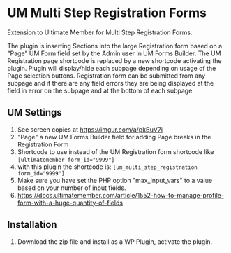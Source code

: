 # UM Multi Step Registration Forms
Extension to Ultimate Member for Multi Step Registration Forms. 

The plugin is inserting Sections into the large Registration form based on a "Page" UM Form field set by the Admin user in UM Forms Builder. The UM Registration page shortcode is replaced by a new shortcode activating the plugin. Plugin will display/hide each subpage depending on usage of the Page selection buttons. Registration form can be submitted from any subpage and if there are any field errors they are being displayed at the field in error on the subpage and at the bottom of each subpage.

## UM Settings
1. See screen copies at https://imgur.com/a/pkBuV7i
2. "Page" a new UM Forms Builder field for adding Page breaks in the Registration Form
3. Shortcode to use instead of the UM Registration form shortcode like <code>[ultimatemember form_id="9999"]</code>
4. with this plugin the shortcode is: <code>[um_multi_step_registration form_id="9999"]</code>
5. Make sure you have set the PHP option "max_input_vars" to a value based on your number of input fields.
6. https://docs.ultimatemember.com/article/1552-how-to-manage-profile-form-with-a-huge-quantity-of-fields

## Installation
1. Download the zip file and install as a WP Plugin, activate the plugin.
